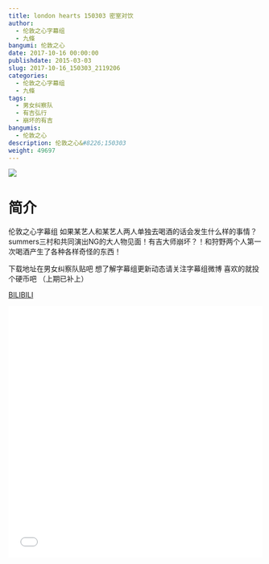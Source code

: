 ```yaml
---
title: london hearts 150303 密室对饮
author: 
  - 伦敦之心字幕组
  - 九條
bangumi: 伦敦之心
date: 2017-10-16 00:00:00
publishdate: 2015-03-03
slug: 2017-10-16_150303_2119206
categories: 
  - 伦敦之心字幕组
  - 九條
tags: 
  - 男女纠察队
  - 有吉弘行
  - 崩坏的有吉
bangumis: 
  - 伦敦之心
description: 伦敦之心&#8226;150303
weight: 49697
---
```


![](https://i.imgur.com/anLCV8Z.jpg)

# 简介  
伦敦之心字幕组 如果某艺人和某艺人两人单独去喝酒的话会发生什么样的事情？ summers三村和共同演出NG的大人物见面！有吉大师崩坏？！和狩野两个人第一次喝酒产生了各种各样奇怪的东西！


下载地址在男女纠察队贴吧  想了解字幕组更新动态请关注字幕组微博 喜欢的就投个硬币吧 （上期已补上）

  [BILIBILI](https://www.bilibili.com/video/av2119206/)


<div class="vcontainer">  <iframe class='video' src="//www.bilibili.com/blackboard/player.html?aid=2119206" width="100%" height="500" frameborder="0" allowfullscreen="allowfullscreen"></iframe></div>
